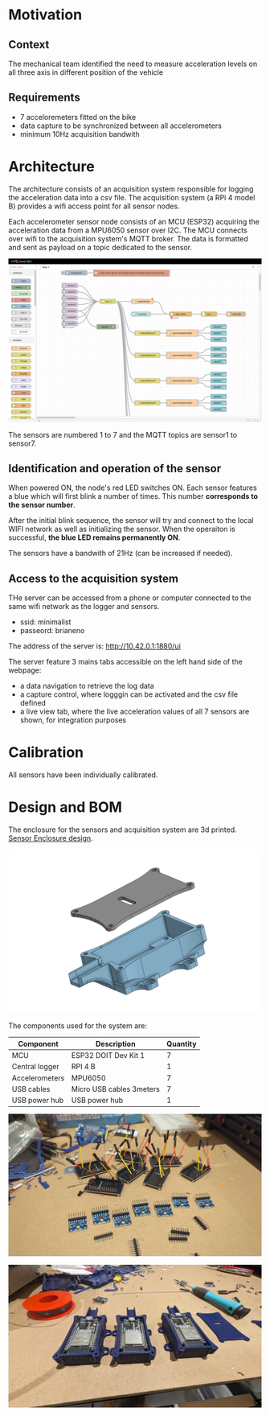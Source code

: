 # Motivation
## Context
The mechanical team identified the need to measure acceleration levels on all three axis in different position of the vehicle
## Requirements
- 7 acceloremeters fitted on the bike
- data capture to be synchronized between all accelerometers
- minimum 10Hz acquisition bandwith
# Architecture
The architecture consists of an acquisition system responsible for logging the acceleration data into a csv file. The acquisition system (a RPi 4 model B) provides a wifi access point for all sensor nodes.

Each accelerometer sensor node consists of an MCU (ESP32) acquiring the acceleration data from a MPU6050 sensor over I2C. The MCU connects over wifi to the acquisition system's MQTT broker. The data is formatted and sent as payload on a topic dedicated to the sensor.

![alt text](flow.png)

The sensors are numbered 1 to 7 and the MQTT topics are sensor1 to sensor7.

## Identification and operation of the sensor
When powered ON, the node's red LED switches ON. Each sensor features a blue which will first blink a number of times. This number **corresponds to the sensor number**.

After the initial blink sequence, the sensor will try and connect to the local WIFI network as well as initializing the sensor. When the operaiton is successful, **the blue LED remains permanently ON**.

The sensors have a bandwith of 21Hz (can be increased if needed).

## Access to the acquisition system

THe server can be accessed from a phone or computer connected to the same wifi network as the logger and sensors.

- ssid: minimalist
- passeord: brianeno

The address of the server is: http://10.42.0.1:1880/ui

The server feature 3 mains tabs accessible on the left hand side of the webpage:
- a data navigation to retrieve the log data
- a capture control, where logggin can be activated and the csv file defined
- a live view tab, where the live acceleration values of all 7 sensors are shown, for integration purposes




# Calibration

All sensors have been individually calibrated.

# Design and BOM

The enclosure for the sensors and acquisition system are 3d printed.
[Sensor Enclosure design](https://cad.onshape.com/documents/d1a062c2762928741100fa74/w/ccd835864bad5c1470baeb6b/e/06a54714a40f4e6c1a5da7e3).

![alt text](design.png)

The components used for the system are:

| Component | Description | Quantity | 
| --- | ----------- | -------- | 
| MCU | ESP32 DOIT Dev Kit 1 | 7 | 
| Central logger | RPI 4 B |1  |
| Accelerometers | MPU6050 | 7 | 
| USB cables | Micro USB cables 3meters | 7 | 
| USB power hub | USB power hub | 1 | 



![Board assembly](1000041972.jpg "Board assembly")

![alt text](1000041980.jpg "integration of the esp32s")
